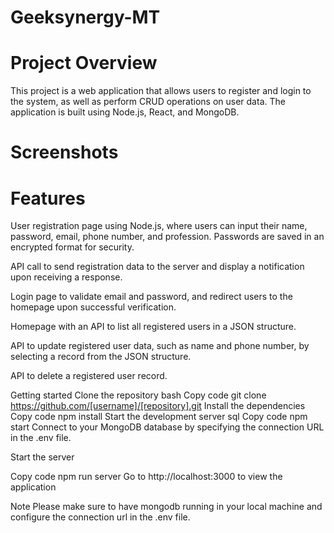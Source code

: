 # Geeksynergy-MT
# Project Overview
This project is a web application that allows users to register and login to the system, as well as perform CRUD operations on user data. The application is built using Node.js, React, and MongoDB.
# Screenshots

# Features
User registration page using Node.js, where users can input their name, password, email, phone number, and profession. Passwords are saved in an encrypted format for security.

API call to send registration data to the server and display a notification upon receiving a response.

Login page to validate email and password, and redirect users to the homepage upon successful verification.

Homepage with an API to list all registered users in a JSON structure.

API to update registered user data, such as name and phone number, by selecting a record from the JSON structure.

API to delete a registered user record.

Getting started
Clone the repository
bash
Copy code
git clone https://github.com/[username]/[repository].git
Install the dependencies
Copy code
npm install
Start the development server
sql
Copy code
npm start
Connect to your MongoDB database by specifying the connection URL in the .env file.

Start the server

Copy code
npm run server
Go to http://localhost:3000 to view the application



Note
Please make sure to have mongodb running in your local machine and configure the connection url in the .env file.
